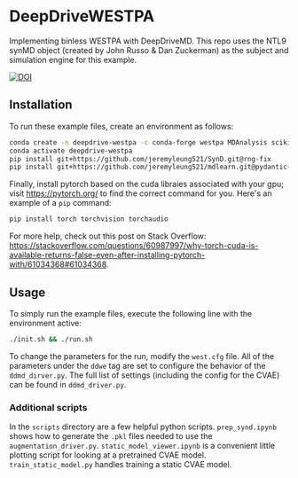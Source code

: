 # DeepDriveWESTPA
Implementing binless WESTPA with DeepDriveMD. This repo uses the NTL9 synMD object (created by John Russo & Dan Zuckerman) as the subject and simulation engine for this example.

[![DOI](https://zenodo.org/badge/DOI/10.5281/zenodo.13387514.svg)](https://doi.org/10.5281/zenodo.13387514)

## Installation
To run these example files, create an environment as follows:

```bash
conda create -n deepdrive-westpa -c conda-forge westpa MDAnalysis scikit-learn natsort nbformat
conda activate deepdrive-westpa 
pip install git+https://github.com/jeremyleung521/SynD.git@rng-fix
pip install git+https://github.com/jeremyleung521/mdlearn.git@pydantic-fix
```

Finally, install pytorch based on the cuda libraies associated with your gpu; visit https://pytorch.org/ to find the correct command for you. Here's an example of a `pip` command:

```bash
pip install torch torchvision torchaudio
```

For more help, check out this post on Stack Overflow: https://stackoverflow.com/questions/60987997/why-torch-cuda-is-available-returns-false-even-after-installing-pytorch-with/61034368#61034368.

## Usage
To simply run the example files, execute the following line with the environment active:
```bash
./init.sh && ./run.sh
```

To change the parameters for the run, modify the `west.cfg` file. All of the parameters under the `ddwe` tag are set to configure the behavior of the `ddmd_dirver.py`. The full list of settings (including the config for the CVAE) can be found in `ddmd_driver.py`.

### Additional scripts
In the `scripts` directory are a few helpful python scripts. `prep_synd.ipynb` shows how to generate the `.pkl` files needed to use the `augmentation_driver.py`. `static_model_viewer.ipynb` is a convenient little plotting script for looking at a pretrained CVAE model. `train_static_model.py` handles training a static CVAE model.
